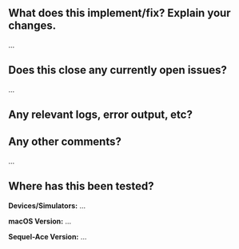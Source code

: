 <!--
Thanks for sending a pull request! Please make sure you click the link above to view the contribution guidelines, then fill out the blanks below.
-->

What does this implement/fix? Explain your changes.
---------------------------------------------------
…

Does this close any currently open issues?
------------------------------------------
…


Any relevant logs, error output, etc?
-------------------------------------
<!--
If the logs is quite long, please paste to https://ghostbin.com/ and insert the link here.
-->

Any other comments?
-------------------
…

Where has this been tested?
---------------------------
**Devices/Simulators:** …

**macOS Version:** …

**Sequel-Ace Version:** …



